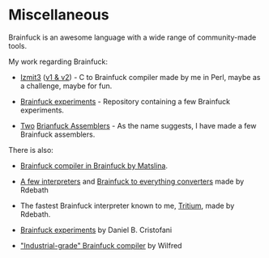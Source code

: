 
# Miscellaneous

Brainfuck is an awesome language with a wide range of community-made tools.

My work regarding Brainfuck:

* [Izmit3](https://github.com/kspalaiologos/Izmit3) ([v1 & v2](https://uw426.mikr.us)) - C to Brainfuck compiler made by me in Perl, maybe as a challenge, maybe for fun.

* [Brainfuck experiments](https://github.com/kspalaiologos/Esoteric) - Repository containing a few Brainfuck experiments.

* [Two](https://github.com/kspalaiologos/Angelos) [Brianfuck Assemblers](https://github.com/kspalaiologos/asm2bfv2) - As the name suggests, I have made a few Brainfuck assemblers.

There is also:

* [Brainfuck compiler in Brainfuck by Matslina](https://github.com/matslina/awib).

* [A few interpreters](https://github.com/rdebath/Brainfuck/tree/master/extras) and [Brainfuck to everything converters](https://github.com/rdebath/Brainfuck/tree/master/bf2any) made by Rdebath
* The fastest Brainfuck interpreter known to me, [Tritium](https://github.com/rdebath/Brainfuck/tree/master/tritium), made by Rdebath.

* [Brainfuck experiments](http://www.hevanet.com/cristofd/brainfuck/) by Daniel B. Cristofani

* ["Industrial-grade" Brainfuck compiler](https://github.com/Wilfred/bfc) by Wilfred

